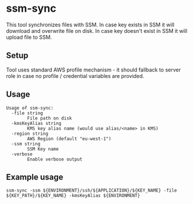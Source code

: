 # ssm-sync

This tool synchronizes files with SSM.
In case key exists in SSM it will download and overwrite file on disk.
In case key doesn't exist in SSM it will upload file to SSM.

## Setup

Tool uses standard AWS profile mechanism - it should fallback to server role in case no profile / credential variables are provided.

## Usage

```text
Usage of ssm-sync:
  -file string
        File path on disk
  -kmsKeyAlias string
        KMS key alias name (would use alias/<name> in KMS)
  -region string
        AWS Region (default "eu-west-1")
  -ssm string
        SSM Key name
  -verbose
        Enable verbose output
```

## Example usage

`ssm-sync -ssm ${ENVIRONMENT}/ssh/${APPLICATION}/${KEY_NAME} -file ${KEY_PATH}/${KEY_NAME} -kmsKeyAlias ${ENVIRONMENT}`
